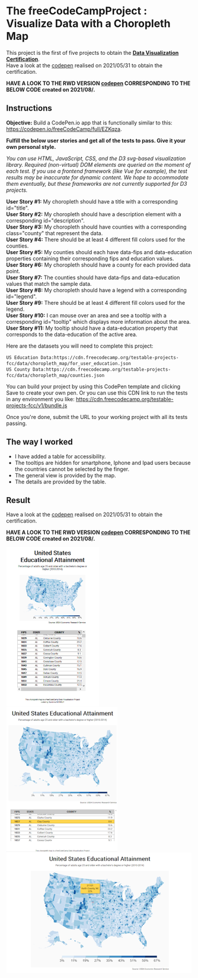 # The freeCodeCampProject : Visualize Data with a Choropleth Map  
This project is the first of five projects to obtain the [**Data Visualization Certification**](https://www.freecodecamp.org/certification/fcc3ab085a4-3e2d-4160-a445-50914111cc0d/data-visualization).  
Have a look at the [codepen](https://codepen.io/s-manguy/full/jOBajye) realised on 2021/05/31 to obtain the certification.

**HAVE A LOOK TO THE RWD VERSION [codepen](https://codepen.io/s-manguy/full/mdmggav) CORRESPONDING TO THE BELOW CODE created on 2021/08/.**  

## Instructions
**Objective:** Build a CodePen.io app that is functionally similar to this: https://codepen.io/freeCodeCamp/full/EZKqza.  

**Fulfill the below user stories and get all of the tests to pass. Give it your own personal style.**  

*You can use HTML, JavaScript, CSS, and the D3 svg-based visualization library. Required (non-virtual) DOM elements are queried on the moment of each test. If you use a frontend framework (like Vue for example), the test results may be inaccurate for dynamic content. We hope to accommodate them eventually, but these frameworks are not currently supported for D3 projects.*  

**User Story #1:** My choropleth should have a title with a corresponding id="title".  
**User Story #2:** My choropleth should have a description element with a corresponding id="description".  
**User Story #3:** My choropleth should have counties with a corresponding class="county" that represent the data.  
**User Story #4:** There should be at least 4 different fill colors used for the counties.  
**User Story #5:** My counties should each have data-fips and data-education properties containing their corresponding fips and education values.  
**User Story #6:** My choropleth should have a county for each provided data point.  
**User Story #7:** The counties should have data-fips and data-education values that match the sample data.  
**User Story #8:** My choropleth should have a legend with a corresponding id="legend".  
**User Story #9:** There should be at least 4 different fill colors used for the legend.  
**User Story #10:** I can mouse over an area and see a tooltip with a corresponding id="tooltip" which displays more information about the area.  
**User Story #11:** My tooltip should have a data-education property that corresponds to the data-education of the active area.  

Here are the datasets you will need to complete this project:

    US Education Data:https://cdn.freecodecamp.org/testable-projects-fcc/data/choropleth_map/for_user_education.json
    US County Data:https://cdn.freecodecamp.org/testable-projects-fcc/data/choropleth_map/counties.json

You can build your project by using this CodePen template and clicking Save to create your own pen. Or you can use this CDN link to run the tests in any environment you like: https://cdn.freecodecamp.org/testable-projects-fcc/v1/bundle.js  

Once you're done, submit the URL to your working project with all its tests passing.

## The way I worked
* I have added a table for accessibility. 
* The tooltips are hidden for smartphone, Iphone and Ipad users because the countries cannot be selected by the finger. 
* The general view is provided by the map. 
* The details are provided by the table. 

## Result
Have a look at the [codepen](https://codepen.io/s-manguy/full/jOBajye) realised on 2021/05/31 to obtain the certification.

**HAVE A LOOK TO THE RWD VERSION [codepen](https://codepen.io/s-manguy/full/mdmggav) CORRESPONDING TO THE BELOW CODE created on 2021/08/.**  


![mobile screenshot](https://github.com/s-manguy/projects/blob/main/data-visualization/fcc-04-choroplethmap-RWD/14%20chloroplethmap_mobile_sandrinemanguy_red.png) 
![ipad screenshot](https://github.com/s-manguy/projects/blob/main/data-visualization/fcc-04-choroplethmap-RWD/14%20chloroplethmap_tablet_sandrinemanguy_red.png)
![desktopscreenshot](https://github.com/s-manguy/projects/blob/main/data-visualization/fcc-04-choroplethmap-RWD/14%20chloroplethmap_desktop_sandrinemanguy_red.png)  
